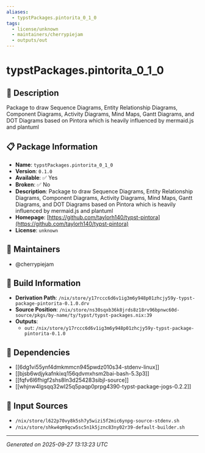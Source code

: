 ```yaml
---
aliases:
  - typstPackages.pintorita_0_1_0
tags:
  - license/unknown
  - maintainers/cherrypiejam
  - outputs/out
---
```


# typstPackages.pintorita_0_1_0

## 📝 Description

Package to draw Sequence Diagrams, Entity Relationship Diagrams, Component Diagrams, Activity Diagrams, Mind Maps, Gantt Diagrams, and DOT Diagrams based on Pintora which is heavily influenced by mermaid.js and plantuml

## 📋 Package Information

- **Name**: `typstPackages.pintorita_0_1_0`
- **Version**: `0.1.0`
- **Available**: ✅ Yes
- **Broken**: ✅ No
- **Description**: Package to draw Sequence Diagrams, Entity Relationship Diagrams, Component Diagrams, Activity Diagrams, Mind Maps, Gantt Diagrams, and DOT Diagrams based on Pintora which is heavily influenced by mermaid.js and plantuml
- **Homepage**: [https://github.com/taylorh140/typst-pintora](https://github.com/taylorh140/typst-pintora)
- **License**: `unknown`
## 👥 Maintainers

- @cherrypiejam


## 🔧 Build Information

- **Derivation Path**: `/nix/store/y17rccc6d6v1ig3m6y948p01zhcjy59y-typst-package-pintorita-0.1.0.drv`
- **Source Position**: `/nix/store/ns30sqxb36k8jrds8z18rv96bpnwc60d-source/pkgs/by-name/ty/typst/typst-packages.nix:39`
- **Outputs**:
  - `out`:  `/nix/store/y17rccc6d6v1ig3m6y948p01zhcjy59y-typst-package-pintorita-0.1.0`

## 🔗 Dependencies

- [[6dg1vi55ynf4dmkmmcn945pwdz010s34-stdenv-linux]]
- [[bjsb6wdjykafnkixq156qdvmxhsm2bai-bash-5.3p3]]
- [[fqfv6l6fhigf2shs8ln3d254283sibjl-source]]
- [[whjnw4lgsqq32wl25q5paqp0prpg4390-typst-package-jogs-0.2.2]]

## 📁 Input Sources

- `/nix/store/l622p70vy8k5sh7y5wizi5f2mic6ynpg-source-stdenv.sh`
- `/nix/store/shkw4qm9qcw5sc5n1k5jznc83ny02r39-default-builder.sh`

---
*Generated on 2025-09-27 13:13:23 UTC*
